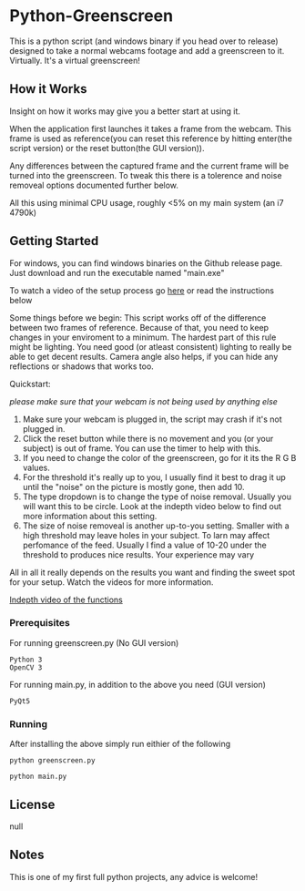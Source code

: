 # Python-Greenscreen
This is a python script (and windows binary if you head over to release) designed to take a normal webcams footage and add a greenscreen to it. Virtually. It's a virtual greenscreen!
## How it Works
Insight on how it works may give you a better start at using it. 

When the application first launches it takes a frame from the webcam. This frame is used as reference(you can reset this reference by hitting enter(the script version) or the reset button(the GUI version)). 

Any differences between the captured frame and the current frame will be turned into the greenscreen. To tweak this there is a tolerence and noise removeal options documented further below.

All this using minimal CPU usage, roughly <5% on my main system (an i7 4790k)
## Getting Started

For windows, you can find windows binaries on the Github release page.
Just download and run the executable named "main.exe"

To watch a video of the setup process go [here](https://www.youtube.com/watch?v=HpZxoBdegTE)
or read the instructions below

Some things before we begin:
This script works off of the difference between two frames of reference. Because of that, you need to keep changes in your enviroment to a minimum. The hardest part of this rule might be lighting. You need good (or atleast consistent) lighting to really be able to get decent results. Camera angle also helps, if you can hide any reflections or shadows that works too.

Quickstart:

*please make sure that your webcam is not being used by anything else*
1. Make sure your webcam is plugged in, the script may crash if it's not plugged in.
2. Click the reset button while there is no movement and you (or your subject) is out of frame. You can use the timer to help with this.
3. If you need to change the color of the greenscreen, go for it its the R G B values.
4. For the threshold it's really up to you, I usually find it best to drag it up until the "noise" on the picture is mostly gone, then add 10.
5. The type dropdown is to change the type of noise removal. Usually you will want this to be circle. Look at the indepth video below to find out more information about this setting.
6. The size of noise removeal is another up-to-you setting. Smaller with a high threshold may leave holes in your subject. To larn may affect perfomance of the feed. Usually I find a value of 10-20 under the threshold to produces nice results. Your experience may vary

All in all it really depends on the results you want and finding the sweet spot for your setup. Watch the videos for more information.

[Indepth video of the functions](https://www.youtube.com/watch?v=HpZxoBdegTE)

### Prerequisites
For running greenscreen.py (No GUI version)
```
Python 3
OpenCV 3
```
For running main.py, in addition to the above you need (GUI version)
```
PyQt5
```
### Running
After installing the above simply run eithier of the following
```
python greenscreen.py
```
```
python main.py
```
## License
null

## Notes
This is one of my first full python projects, any advice is welcome!
